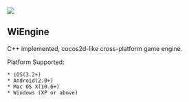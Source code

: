 <img src="http://blog.wiyun.com/wp-content/uploads/2012/03/02.png"/>

WiEngine
-----------------------------------

C++ implemented, cocos2d-like cross-platform game engine.

Platform Supported:

	* iOS(3.2+)
	* Android(2.0+)
	* Mac OS X(10.6+)
	* Windows (XP or above)